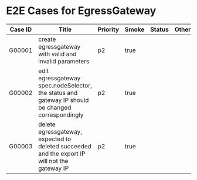 # E2E Cases for EgressGateway

| Case ID | Title                                                                                             | Priority | Smoke | Status | Other |
|---------|---------------------------------------------------------------------------------------------------|----------|-------|--------| ----- |
| G00001  | create egressgateway with valid and invalid parameters                                            | p2       | true  |        |       |
| G00002  | edit egressgateway spec.nodeSelector, the status and gateway IP should be changed correspondingly | p2       | true  |        |       |
| G00003  | delete egressgateway, expected to deleted succeeded and the export IP will not the gateway IP     | p2       | true  |        |       |